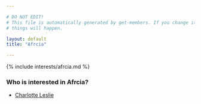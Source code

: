 ```yaml
---

# DO NOT EDIT!
# This file is automatically generated by get-members. If you change it, bad
# things will happen.

layout: default
title: "Afrcia"

---
```


{% include interests/afrcia.md %}

### Who is interested in Afrcia?


* [Charlotte Leslie](../members/charlotte-leslie.html)
